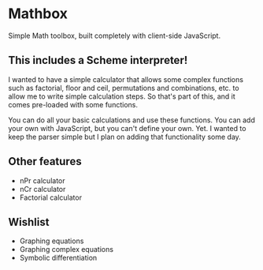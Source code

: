 # Mathbox

Simple Math toolbox, built completely with client-side JavaScript.

## This includes a Scheme interpreter!

I wanted to have a simple calculator that allows some complex functions
such as factorial, floor and ceil, permutations and combinations, etc.
to allow me to write simple calculation steps. So that's part of this,
and it comes pre-loaded with some functions.

You can do all your basic calculations and use these functions. You can
add your own with JavaScript, but you can't define your own. Yet. I wanted
to keep the parser simple but I plan on adding that functionality some day.

## Other features

- nPr calculator
- nCr calculator
- Factorial calculator

## Wishlist

- Graphing equations
- Graphing complex equations
- Symbolic differentiation
